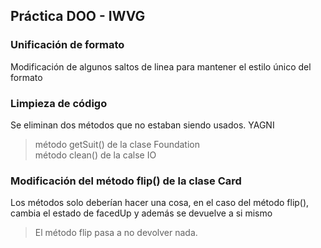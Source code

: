 ## Práctica DOO - IWVG

### Unificación de formato
Modificación de algunos saltos de linea para mantener el estilo único del formato


### Limpieza de código
Se eliminan dos métodos que no estaban siendo usados. YAGNI
> método getSuit() de la clase Foundation \
> método clean() de la calse IO


### Modificación del método flip() de la clase Card
Los métodos solo deberían hacer una cosa, en el caso del método flip(), cambia el estado de facedUp y además se devuelve a si mismo
> El método flip pasa a no devolver nada.
